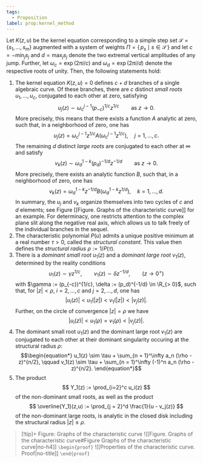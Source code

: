 ```yaml
---
tags:
  - Proposition
label: prop:kernel_method
---
```

Let $K(z,u)$ be the kernel equation corresponding to a simple step set $\mathcal{S} = \{s_1, \dots, s_m\}$ augmented with a system of weights $\Pi = \{\, p_s \mid s \in \mathcal{S} \,\}$ and let $c = - \min_j s_j$ and $d = \max_j s_j$ denote the two extremal vertical amplitudes of any jump.
Further, let $\omega_c = \exp\left(2 \pi i/c\right)$ and $\omega_d = \exp\left(2 \pi i / d\right)$ denote the respective roots of unity. 
Then, the following statements hold:
1. The kernel equation $K(z,u) = 0$ defines $c + d$ branches of a single algebraic curve. Of these branches, there are $c$ distinct *small roots* $u_1, \dots, u_c$, conjugated to each other at zero, satisfying
$$\begin{equation*}
u_j(z) \sim \omega_c^{j-1}(p_{-c})^{1/c}z^{1/c} \qquad \text{as $z \to 0$.}
\end{equation*}$$
More precisely, this means that there exists a function $A$ analytic at zero, such that, in a neighborhood of zero, one has
$$\begin{equation*}
u_j(z) = \omega_c^{j-1} z^{1/c} 
A\left(
\omega_c^{j-1}z^{1/c}
\right) , \quad j = 1, \dots, c.
%% = u_1\left(\omega_c^{j-1} z\right), \quad j = 1, \dots, c. %%
\end{equation*}$$
The remaining $d$ distinct *large roots* are conjugated to each other at $\infty$ and satisfy
$$\begin{equation*}
v_k(z) \sim \omega_d^{1-k}(p_d)^{-1/d}z^{-1/d} \qquad \text{as $z \to 0$.}
\end{equation*}$$
More precisely, there exists an analytic function $B$, such that, in a neighborhood of zero, one has
$$\begin{equation*}
v_k(z) = \omega_d^{1-k}z^{-1/d} 
B\left(
\omega_d^{1-k}z^{1/d}
\right), \quad k = 1, \dots, d.
%% = v_1\left(\omega_d^{k-1}z\right), \quad k = 1, \dots, d. %%
\end{equation*}$$
In summary, the $u_j$ and $v_k$ organize themselves into two cycles of $c$ and $d$ elements; see Figure [[Figure. Graphs of the characteristic curve]] for an example.
For determinacy, one restricts attention to the complex plane slit along the negative real axis, which allows us to talk freely of the individual branches in the sequel.
2. The characteristic polynomial $P(u)$ admits a unique positive minimum at a real number $\tau > 0$, called the *structural constant*. This value then defines the *structural radius* $\rho := 1/P(\tau)$. 
3. There is a *dominant small root* $u_1(z)$ and a *dominant large root* $v_1(z)$, determined by the reality conditions
$$
u_1(z) \sim \gamma z^{1/c}, \qquad v_1(z) \sim \delta z^{-1/d}, \qquad (z \to 0^+)
$$
with $\gamma := (p_{-c})^{1/c}, \delta := (p_d)^{-1/d} \in \R_{> 0}$,
such that, for $|z| < \rho, ~ i = 2,\dots,c$ and $j = 2,\dots,d$, one has
$$\begin{equation*}
|u_i(z)| < u_1(|z|) < v_1(|z|) < |v_j(z)|.
\end{equation*}$$
Further, on the circle of convergence $|z| = \rho$ we have
$$
|u_i(z)| < u_1(\rho) = v_1(\rho) < |v_j(z)|.
$$
4. The dominant small root $u_1(z)$ and the dominant large root $v_1(z)$ are conjugated to each other at their dominant singularity occuring at the structural radius $\rho$:
$$\begin{equation*}
u_1(z) \sim \tau + \sum_{n = 1}^\infty a_n (\rho - z)^{n/2}, \qquad 
v_1(z) \sim \tau + \sum_{n = 1}^\infty (-1)^n a_n (\rho - z)^{n/2}.
\end{equation*}$$
5. The product 
$$
Y_1(z) := \prod_{i=2}^c u_i(z)
$$ 
of the non-dominant small roots, as well as the product 
$$
\overline{Y_1}(z,u) := \prod_{j = 2}^d \frac{1}{u - v_j(z)}
$$
of the non-dominant large roots, is analytic in the closed disk including the structural radius $|z| \leq \rho$.
> [!tip]+ Figure: Graphs of the characteristic curve
> ![[Figure. Graphs of the characteristic curve#Figure Graphs of the characteristic curve|no-h4]]
`\begin{proof}`
![[Properties of the characteristic curve. Proof|no-title]]
`\end{proof}`
